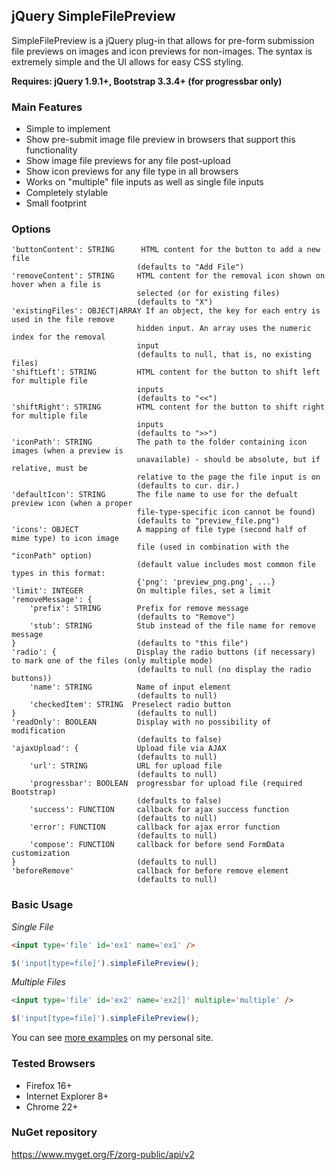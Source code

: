 jQuery SimpleFilePreview
----

SimpleFilePreview is a jQuery plug-in that allows for pre-form submission 
file previews on images and icon previews for non-images. The syntax is extremely
simple and the UI allows for easy CSS styling.
  
**Requires: jQuery 1.9.1+, Bootstrap 3.3.4+ (for progressbar only)**

### Main Features

* Simple to implement
* Show pre-submit image file preview in browsers that support this functionality
* Show image file previews for any file post-upload
* Show icon previews for any file type in all browsers
* Works on "multiple" file inputs as well as single file inputs
* Completely stylable
* Small footprint

### Options

```text
'buttonContent': STRING      HTML content for the button to add a new file
                            (defaults to "Add File")
'removeContent': STRING     HTML content for the removal icon shown on hover when a file is 
                            selected (or for existing files) 
                            (defaults to "X")
'existingFiles': OBJECT|ARRAY If an object, the key for each entry is used in the file remove 
                            hidden input. An array uses the numeric index for the removal 
                            input 
                            (defaults to null, that is, no existing files)
'shiftLeft': STRING         HTML content for the button to shift left for multiple file 
                            inputs 
                            (defaults to "<<")
'shiftRight': STRING        HTML content for the button to shift right for multiple file 
                            inputs 
                            (defaults to ">>")
'iconPath': STRING          The path to the folder containing icon images (when a preview is 
                            unavailable) - should be absolute, but if relative, must be 
                            relative to the page the file input is on 
                            (defaults to cur. dir.)
'defaultIcon': STRING       The file name to use for the defualt preview icon (when a proper 
                            file-type-specific icon cannot be found) 
                            (defaults to "preview_file.png")
'icons': OBJECT             A mapping of file type (second half of mime type) to icon image 
                            file (used in combination with the "iconPath" option)
                            (default value includes most common file types in this format:
                            {'png': 'preview_png.png', ...}
'limit': INTEGER            On multiple files, set a limit
'removeMessage': {
    'prefix': STRING        Prefix for remove message
                            (defaults to "Remove")
    'stub': STRING          Stub instead of the file name for remove message
}                           (defaults to "this file")
'radio': {                  Display the radio buttons (if necessary) to mark one of the files (only multiple mode)
                            (defaults to null (no display the radio buttons))
    'name': STRING          Name of input element
                            (defaults to null)
    'checkedItem': STRING  Preselect radio button
}                           (defaults to null)
'readOnly': BOOLEAN         Display with no possibility of modification
                            (defaults to false)
'ajaxUpload': {             Upload file via AJAX
                            (defaults to null)
    'url': STRING           URL for upload file
                            (defaults to null)
    'progressbar': BOOLEAN  progressbar for upload file (required Bootstrap)
                            (defaults to false)
    'success': FUNCTION     callback for ajax success function
                            (defaults to null)
    'error': FUNCTION       callback for ajax error function
                            (defaults to null)
    'compose': FUNCTION     callback for before send FormData customization
}                           (defaults to null)
'beforeRemove'              callback for before remove element
                            (defaults to null)

```

### Basic Usage

_Single File_

```html
<input type='file' id='ex1' name='ex1' />
```

```js
$('input[type=file]').simpleFilePreview();
```

_Multiple Files_

```html
<input type='file' id='ex2' name='ex2[]' multiple='multiple' />
```

```js
$('input[type=file]').simpleFilePreview();
```

You can see [more examples](http://jordankasper.com/jquery/preview/examples) on my personal site.

### Tested Browsers

* Firefox 16+
* Internet Explorer 8+
* Chrome 22+

### NuGet repository

https://www.myget.org/F/zorg-public/api/v2